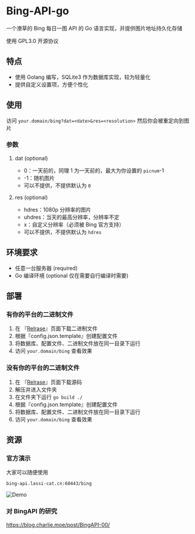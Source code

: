 # Bing-API-go
一个潦草的 Bing 每日一图 API 的 Go 语言实现，并提供图片地址持久化存储

使用 GPL3.0 开源协议

## 特点
+ 使用 Golang 编写，SQLite3 作为数据库实现，较为轻量化
+ 提供自定义设置项，方便个性化

## 使用
访问 `your.domain/bing?dat=<date>&res=<resolution>` 然后你会被重定向到图片

### 参数
1. dat (optional)
   + 0：一天前的，同理 1 为一天前的，最大为你设置的 `picnum`-1
   + -1：随机图片
   + 可以不提供，不提供默认为 `0`

2. res (optional)
   + hdres：1080p 分辨率的图片
   + uhdres：当天的最高分辨率，分辨率不定
   + <height>x<width>：自定义分辨率（必须被 Bing 官方支持）
   + 可以不提供，不提供默认为 `hdres`


## 环境要求
+ 任意一台服务器 (required)
+ Go 编译环境 (optional 仅在需要自行编译时需要)

## 部署

### 有你的平台的二进制文件
1. 在 『[Relrase](https://github.com/CharlieYu4994/Bing-API-go/releases)』页面下载二进制文件
2. 根据『config.json.template』创建配置文件
3. 将数据库、配置文件、二进制文件放在同一目录下运行
4. 访问 `your.domain/bing` 查看效果

### 没有你的平台的二进制文件
1. 在 『[Relrase](https://github.com/CharlieYu4994/Bing-API-go/releases)』页面下载源码
2. 解压并进入文件夹
3. 在文件夹下运行 `go build ./`
4. 根据『config.json.template』创建配置文件
5. 将数据库、配置文件、二进制文件放在同一目录下运行
6. 访问 `your.domain/bing` 查看效果

## 资源

### 官方演示
大家可以随便使用
```
bing-api.lassi-cat.cn:60443/bing
```
![Demo](https://bing-api.lassi-cat.cn:60443/bing)

### 对 BingAPI 的研究
https://blog.charlie.moe/post/BingAPI-00/



